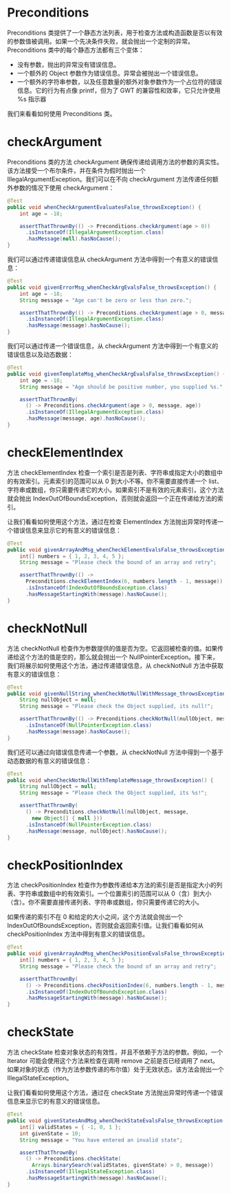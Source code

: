 # Preconditions

Preconditions 类提供了一个静态方法列表，用于检查方法或构造函数是否以有效的参数值被调用。如果一个先决条件失败，就会抛出一个定制的异常。Preconditions 类中的每个静态方法都有三个变体：

- 没有参数，抛出的异常没有错误信息。
- 一个额外的 Object 参数作为错误信息。异常会被抛出一个错误信息。
- 一个额外的字符串参数，以及任意数量的额外对象参数作为一个占位符的错误信息。它的行为有点像 printf，但为了 GWT 的兼容性和效率，它只允许使用 %s 指示器

我们来看看如何使用 Preconditions 类。

# checkArgument

Preconditions 类的方法 checkArgument 确保传递给调用方法的参数的真实性。该方法接受一个布尔条件，并在条件为假时抛出一个 IllegalArgumentException。我们可以在不向 checkArgument 方法传递任何额外参数的情况下使用 checkArgument：

```java
@Test
public void whenCheckArgumentEvaluatesFalse_throwsException() {
    int age = -18;

    assertThatThrownBy(() -> Preconditions.checkArgument(age > 0))
      .isInstanceOf(IllegalArgumentException.class)
      .hasMessage(null).hasNoCause();
}
```

我们可以通过传递错误信息从 checkArgument 方法中得到一个有意义的错误信息：

```java
@Test
public void givenErrorMsg_whenCheckArgEvalsFalse_throwsException() {
    int age = -18;
    String message = "Age can't be zero or less than zero.";

    assertThatThrownBy(() -> Preconditions.checkArgument(age > 0, message))
      .isInstanceOf(IllegalArgumentException.class)
      .hasMessage(message).hasNoCause();
}
```

我们可以通过传递一个错误信息，从 checkArgument 方法中得到一个有意义的错误信息以及动态数据：

```java
@Test
public void givenTemplateMsg_whenCheckArgEvalsFalse_throwsException() {
    int age = -18;
    String message = "Age should be positive number, you supplied %s.";

    assertThatThrownBy(
      () -> Preconditions.checkArgument(age > 0, message, age))
      .isInstanceOf(IllegalArgumentException.class)
      .hasMessage(message, age).hasNoCause();
}
```

# checkElementIndex

方法 checkElementIndex 检查一个索引是否是列表、字符串或指定大小的数组中的有效索引。元素索引的范围可以从 0 到大小不等。你不需要直接传递一个 list、字符串或数组，你只需要传递它的大小。如果索引不是有效的元素索引，这个方法就会抛出 IndexOutOfBoundsException，否则就会返回一个正在传递给方法的索引。

让我们看看如何使用这个方法，通过在检查 ElementIndex 方法抛出异常时传递一个错误信息来显示它的有意义的错误信息：

```java
@Test
public void givenArrayAndMsg_whenCheckElementEvalsFalse_throwsException() {
    int[] numbers = { 1, 2, 3, 4, 5 };
    String message = "Please check the bound of an array and retry";

    assertThatThrownBy(() ->
      Preconditions.checkElementIndex(6, numbers.length - 1, message))
      .isInstanceOf(IndexOutOfBoundsException.class)
      .hasMessageStartingWith(message).hasNoCause();
}
```

# checkNotNull

方法 checkNotNull 检查作为参数提供的值是否为空。它返回被检查的值。如果传递给这个方法的值是空的，那么就会抛出一个 NullPointerException。接下来，我们将展示如何使用这个方法，通过传递错误信息，从 checkNotNull 方法中获取有意义的错误信息：

```java
@Test
public void givenNullString_whenCheckNotNullWithMessage_throwsException () {
    String nullObject = null;
    String message = "Please check the Object supplied, its null!";

    assertThatThrownBy(() -> Preconditions.checkNotNull(nullObject, message))
      .isInstanceOf(NullPointerException.class)
      .hasMessage(message).hasNoCause();
}
```

我们还可以通过向错误信息传递一个参数，从 checkNotNull 方法中得到一个基于动态数据的有意义的错误信息：

```java
@Test
public void whenCheckNotNullWithTemplateMessage_throwsException() {
    String nullObject = null;
    String message = "Please check the Object supplied, its %s!";

    assertThatThrownBy(
      () -> Preconditions.checkNotNull(nullObject, message,
        new Object[] { null }))
      .isInstanceOf(NullPointerException.class)
      .hasMessage(message, nullObject).hasNoCause();
}
```

# checkPositionIndex

方法 checkPositionIndex 检查作为参数传递给本方法的索引是否是指定大小的列表、字符串或数组中的有效索引。一个位置索引的范围可以从 0（含）到大小（含）。你不需要直接传递列表、字符串或数组，你只需要传递它的大小。

如果传递的索引不在 0 和给定的大小之间，这个方法就会抛出一个 IndexOutOfBoundsException，否则就会返回索引值。让我们看看如何从 checkPositionIndex 方法中得到有意义的错误信息。

```java
@Test
public void givenArrayAndMsg_whenCheckPositionEvalsFalse_throwsException() {
    int[] numbers = { 1, 2, 3, 4, 5 };
    String message = "Please check the bound of an array and retry";

    assertThatThrownBy(
      () -> Preconditions.checkPositionIndex(6, numbers.length - 1, message))
      .isInstanceOf(IndexOutOfBoundsException.class)
      .hasMessageStartingWith(message).hasNoCause();
}
```

# checkState

方法 checkState 检查对象状态的有效性，并且不依赖于方法的参数。例如，一个 Iterator 可能会使用这个方法来检查在调用 remove 之前是否已经调用了 next。如果对象的状态（作为方法参数传递的布尔值）处于无效状态，该方法会抛出一个 IllegalStateException。

让我们看看如何使用这个方法，通过在 checkState 方法抛出异常时传递一个错误信息来显示它的有意义的错误信息。

```java
@Test
public void givenStatesAndMsg_whenCheckStateEvalsFalse_throwsException() {
    int[] validStates = { -1, 0, 1 };
    int givenState = 10;
    String message = "You have entered an invalid state";

    assertThatThrownBy(
      () -> Preconditions.checkState(
        Arrays.binarySearch(validStates, givenState) > 0, message))
      .isInstanceOf(IllegalStateException.class)
      .hasMessageStartingWith(message).hasNoCause();
}
```
